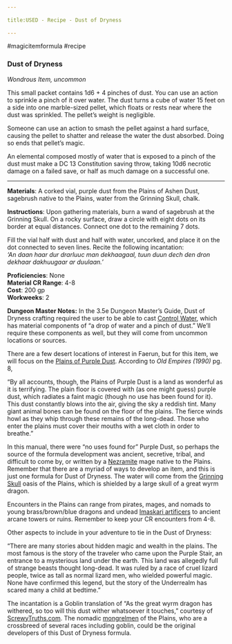 --- 
title:USED - Recipe - Dust of Dryness 
---
#magicitemformula #recipe 
### Dust of Dryness

_Wondrous Item, uncommon_  

This small packet contains 1d6 + 4 pinches of dust. You can use an action to sprinkle a pinch of it over water. The dust turns a cube of water 15 feet on a side into one marble-sized pellet, which floats or rests near where the dust was sprinkled. The pellet’s weight is negligible.

Someone can use an action to smash the pellet against a hard surface, causing the pellet to shatter and release the water the dust absorbed. Doing so ends that pellet’s magic.

An elemental composed mostly of water that is exposed to a pinch of the dust must make a DC 13 Constitution saving throw, taking 10d6 necrotic damage on a failed save, or half as much damage on a successful one.

---

**Materials**: A corked vial, purple dust from the Plains of Ashen Dust, sagebrush native to the Plains, water from the Grinning Skull, chalk.

**Instructions**: Upon gathering materials, burn a wand of sagebrush at the Grinning Skull. On a rocky surface, draw a circle with eight dots on its border at equal distances. Connect one dot to the remaining 7 dots.  
  
Fill the vial half with dust and half with water, uncorked, and place it on the dot connected to seven lines. Recite the following incantation:  
_‘An daan haar dur drarluuc man dekhaagaal, tuun duun dech den dron dekhaar dakhuugaar ar duulaan.’_

**Proficiencies**: None  
**Material CR Range**: 4-8  
**Cost**: 200 gp  
**Workweeks**: 2

**Dungeon Master Notes:** In the 3.5e Dungeon Master’s Guide, Dust of Dryness crafting required the user to be able to cast [Control Water](https://www.dndbeyond.com/spells/control-water), which has material components of “a drop of water and a pinch of dust.” We’ll require these components as well, but they will come from uncommon locations or sources.

There are a few desert locations of interest in Faerun, but for this item, we will focus on the [Plains of Purple Dust](https://forgottenrealms.fandom.com/wiki/Plains_of_Purple_Dust). According to _Old Empires (1990)_ pg. 8, 

“By all accounts, though, the Plains of Purple Dust is a land as wonderful as it is terrifying. The plain floor is covered with (as one might guess) purple dust, which radiates a faint magic (though no use has been found for it). This dust constantly blows into the air, giving the sky a reddish tint. Many giant animal bones can be found on the floor of the plains. The fierce winds howl as they whip through these remains of the long-dead. Those who enter the plains must cover their mouths with a wet cloth in order to breathe.”

In this manual, there were “no uses found for” Purple Dust, so perhaps the source of the formula development was ancient, secretive, tribal, and difficult to come by, or written by a [Nezramite](https://forgottenrealms.fandom.com/wiki/Nezram) mage native to the Plains. Remember that there are a myriad of ways to develop an item, and this is just one formula for Dust of Dryness. The water will come from the [Grinning Skull](https://forgottenrealms.fandom.com/wiki/Grinning_Skull) oasis of the Plains, which is shielded by a large skull of a great wyrm dragon. 

Encounters in the Plains can range from pirates, mages, and nomads to young brass/brown/blue dragons and undead [Imaskari artificers](https://forgottenrealms.fandom.com/wiki/Imaskari) to ancient arcane towers or ruins. Remember to keep your CR encounters from 4-8.

Other aspects to include in your adventure to tie in the Dust of Dryness:

“There are many stories about hidden magic and wealth in the plains. The most famous is the story of the traveler who came upon the Purple Stair, an entrance to a mysterious land under the earth. This land was allegedly full of strange beasts thought long-dead. It was ruled by a race of cruel lizard people, twice as tall as normal lizard men, who wielded powerful magic. None have confirmed this legend, but the story of the Underrealm has scared many a child at bedtime.”

The incantation is a Goblin translation of “As the great wyrm dragon has withered, so too will this dust wither whatsoever it touches,” courtesy of [ScrewyTruths.com](http://www.screwytruths.com/Goblin.html). The nomadic [mongrelmen](https://forgottenrealms.fandom.com/wiki/Mongrelfolk) of the Plains, who are a crossbreed of several races including goblin, could be the original developers of this Dust of Dryness formula.
